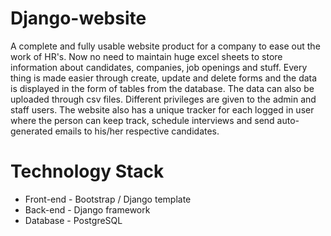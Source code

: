 # Django-website

A complete and fully usable website product for a company to ease out the work of HR's. Now no need to maintain huge excel sheets to store information about candidates, companies, job openings and stuff. Every thing is made easier through create, update and delete forms and the data is displayed in the form of tables from the database. The data can also be uploaded through csv files. Different privileges are given to the admin and staff users. The website also has a unique tracker for each logged in user where the person can keep track, schedule interviews and send auto-generated emails to his/her respective candidates. 

# Technology Stack

* Front-end - Bootstrap / Django template
* Back-end - Django framework
* Database - PostgreSQL
